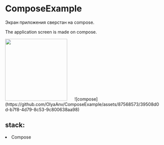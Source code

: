 # ComposeExample


<p> Экран приложения сверстан на compose.
</p>
<p>The application screen is made on compose.
</p>

<p>
<img src="https://user-images.githubusercontent.com/87568573/219111291-d8b14c71-7448-4667-8c3e-cb01bf5621e8.jpg" width="200">
<img>

<img>
<img>
<img>
<img>
![compose](https://github.com/OlyaAnv/ComposeExample/assets/87568573/39508d0d-b7f8-4d79-8c53-9c800638aa98)

</p>

## stack:
<li>
Compose
</li>
